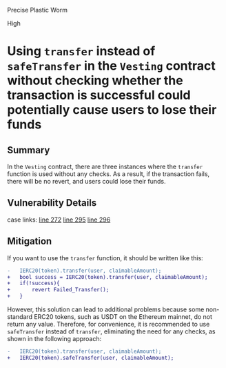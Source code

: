 Precise Plastic Worm

High

# Using `transfer` instead of `safeTransfer` in the `Vesting` contract without checking whether the transaction is successful could potentially cause users to lose their funds

## Summary
In the `Vesting` contract, there are three instances where the `transfer` function is used without any checks. As a result, if the transaction fails, there will be no revert, and users could lose their funds.

## Vulnerability Details
case links: 
[line 272](https://github.com/sherlock-audit/2025-03-symm-io-stacking/blob/main/token/contracts/vesting/Vesting.sol#L272)
[line 295](https://github.com/sherlock-audit/2025-03-symm-io-stacking/blob/main/token/contracts/vesting/Vesting.sol#L295)
[line 296](https://github.com/sherlock-audit/2025-03-symm-io-stacking/blob/main/token/contracts/vesting/Vesting.sol#L296)


## Mitigation

If you want to use the `transfer` function, it should be written like this:

```diff
-   IERC20(token).transfer(user, claimableAmount);
+   bool success = IERC20(token).transfer(user, claimableAmount);
+   if(!success){
+       revert Failed_Transfer();
+   }
``` 

However, this solution can lead to additional problems because some non-standard ERC20 tokens, such as USDT on the Ethereum mainnet, do not return any value. Therefore, for convenience, it is recommended to use `safeTransfer` instead of `transfer`, eliminating the need for any checks, as shown in the following approach:

```diff
-   IERC20(token).transfer(user, claimableAmount);
+   IERC20(token).safeTransfer(user, claimableAmount);
```